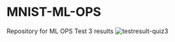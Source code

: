 # MNIST-ML-OPS
Repository for ML OPS Test 3 results
![testresult-quiz3](https://user-images.githubusercontent.com/26459890/142583929-0172ed13-c7b8-4fe6-8a13-32e67c47be06.png)

